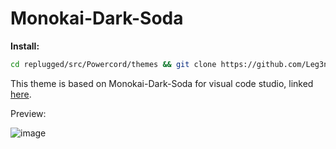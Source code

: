 # Monokai-Dark-Soda

**Install:**

```bash
cd replugged/src/Powercord/themes && git clone https://github.com/Leg3ndary/Monokai-Dark-Soda
```

This theme is based on Monokai-Dark-Soda for visual code studio, linked [here](https://marketplace.visualstudio.com/items?itemName=AdamCaviness.theme-monokai-dark-soda).

Preview:

![image](https://user-images.githubusercontent.com/57199957/183331773-b068cc35-cda0-43a7-a29b-7a07985ca14e.png)
